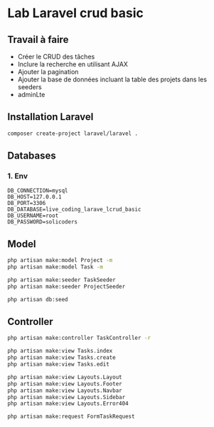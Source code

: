 # Lab Laravel crud basic


## Travail à faire

- Créer le CRUD des tâches
- Inclure la recherche en utilisant AJAX
- Ajouter la pagination
- Ajouter la base de données incluant la table des projets dans les seeders
- adminLte


<!-- ## Les Commands -->
## Installation Laravel 

```bash
composer create-project laravel/laravel .
```

## Databases
### 1. Env

```
DB_CONNECTION=mysql
DB_HOST=127.0.0.1
DB_PORT=3306
DB_DATABASE=live_coding_larave_lcrud_basic
DB_USERNAME=root
DB_PASSWORD=solicoders
```



## Model

```bash
php artisan make:model Project -m
php artisan make:model Task -m
```

```bash
php artisan make:seeder TaskSeeder
php artisan make:seeder ProjectSeeder


```

```bash
php artisan db:seed

```

## Controller
```bash
php artisan make:controller TaskController -r


```

```bash
php artisan make:view Tasks.index
php artisan make:view Tasks.create
php artisan make:view Tasks.edit

php artisan make:view Layouts.Layout
php artisan make:view Layouts.Footer
php artisan make:view Layouts.Navbar
php artisan make:view Layouts.Sidebar
php artisan make:view Layouts.Error404

```


```bash
php artisan make:request FormTaskRequest
```
